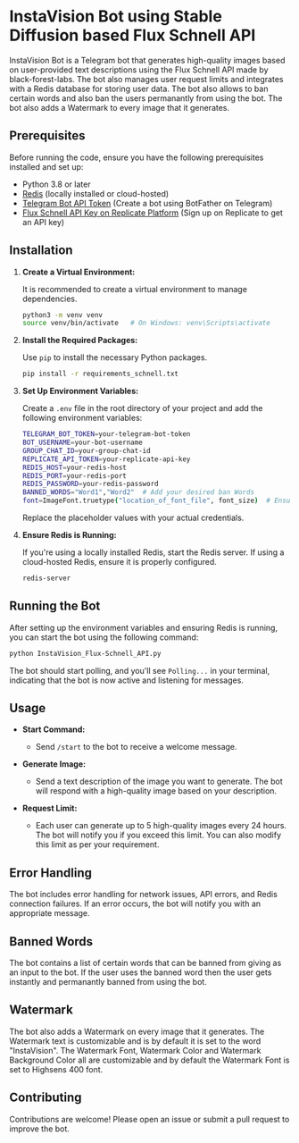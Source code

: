 # InstaVision Bot using Stable Diffusion based Flux Schnell API

InstaVision Bot is a Telegram bot that generates high-quality images based on user-provided text descriptions using the Flux Schnell API made by black-forest-labs. The bot also manages user request limits and integrates with a Redis database for storing user data. The bot also allows to ban certain words and also ban the users permanantly from using the bot. The bot also adds a Watermark to every image that it generates.

## Prerequisites

Before running the code, ensure you have the following prerequisites installed and set up:

- Python 3.8 or later
- [Redis](https://redis.io/) (locally installed or cloud-hosted)
- [Telegram Bot API Token](https://core.telegram.org/bots#6-botfather) (Create a bot using BotFather on Telegram)
- [Flux Schnell API Key on Replicate Platform](https://replicate.com/account/api-tokens) (Sign up on Replicate to get an API key)

## Installation

1. **Create a Virtual Environment:**

   It is recommended to create a virtual environment to manage dependencies.

   ```bash
   python3 -m venv venv
   source venv/bin/activate   # On Windows: venv\Scripts\activate
   ```

2. **Install the Required Packages:**

   Use `pip` to install the necessary Python packages.

   ```bash
   pip install -r requirements_schnell.txt
   ```

3. **Set Up Environment Variables:**

   Create a `.env` file in the root directory of your project and add the following environment variables:

   ```bash
   TELEGRAM_BOT_TOKEN=your-telegram-bot-token
   BOT_USERNAME=your-bot-username
   GROUP_CHAT_ID=your-group-chat-id
   REPLICATE_API_TOKEN=your-replicate-api-key
   REDIS_HOST=your-redis-host
   REDIS_PORT=your-redis-port
   REDIS_PASSWORD=your-redis-password
   BANNED_WORDS="Word1","Word2"  # Add your desired ban Words
   font=ImageFont.truetype("location_of_font_file", font_size)  # Ensure 'highsens.otf' path is correct or replace with your desired font and path according to it.
   ```

   Replace the placeholder values with your actual credentials.

4. **Ensure Redis is Running:**

   If you're using a locally installed Redis, start the Redis server. If using a cloud-hosted Redis, ensure it is properly configured.

   ```bash
   redis-server
   ```

## Running the Bot

After setting up the environment variables and ensuring Redis is running, you can start the bot using the following command:

```bash
python InstaVision_Flux-Schnell_API.py
```

The bot should start polling, and you'll see `Polling...` in your terminal, indicating that the bot is now active and listening for messages.

## Usage

- **Start Command:**
  - Send `/start` to the bot to receive a welcome message.
  
- **Generate Image:**
  - Send a text description of the image you want to generate. The bot will respond with a high-quality image based on your description.

- **Request Limit:**
  - Each user can generate up to 5 high-quality images every 24 hours. The bot will notify you if you exceed this limit. You can also modify this limit as per your requirement.

## Error Handling
The bot includes error handling for network issues, API errors, and Redis connection failures. If an error occurs, the bot will notify you with an appropriate message.

## Banned Words
The bot contains a list of certain words that can be banned from giving as an input to the bot. If the user uses the banned word then the user gets instantly and permanantly banned from using the bot.

## Watermark
The bot also adds a Watermark on every image that it generates. The Watermark text is customizable and is by default it is set to the word "InstaVision". The Watermark Font, Watermark Color and Watermark Background Color all are customizable and by default the Watermark Font is set to Highsens 400 font. 

## Contributing
Contributions are welcome! Please open an issue or submit a pull request to improve the bot.